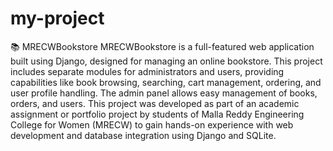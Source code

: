 # my-project
📚 MRECWBookstore
MRECWBookstore is a full-featured web application built using Django, designed for managing an online bookstore. This project includes separate modules for administrators and users, providing capabilities like book browsing, searching, cart management, ordering, and user profile handling. The admin panel allows easy management of books, orders, and users.
This project was developed as part of an academic assignment or portfolio project by students of Malla Reddy Engineering College for Women (MRECW) to gain hands-on experience with web development and database integration using Django and SQLite.
